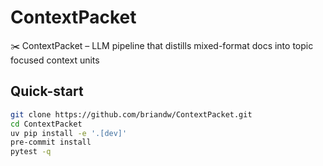 # ContextPacket
✂️ ContextPacket –  LLM pipeline that distills mixed-format docs into topic focused context units

## Quick-start

```bash
git clone https://github.com/briandw/ContextPacket.git
cd ContextPacket
uv pip install -e '.[dev]'
pre-commit install
pytest -q
```


